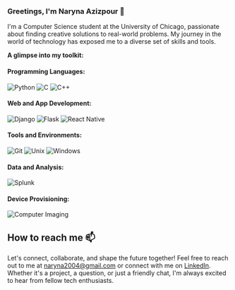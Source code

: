 ### Greetings, I'm Naryna Azizpour 👋

I'm a Computer Science student at the University of Chicago, passionate about finding creative solutions to real-world problems. My journey in the world of technology has exposed me to a diverse set of skills and tools.

**A glimpse into my toolkit:**

#### Programming Languages:
![Python](https://img.shields.io/badge/Python-Advanced-brightgreen)
![C](https://img.shields.io/badge/C-Advanced-brightgreen)
![C++](https://img.shields.io/badge/C++-Intermediate-yellow)

#### Web and App Development:
![Django](https://img.shields.io/badge/Django-Experienced-orange)
![Flask](https://img.shields.io/badge/Flask-Experienced-orange)
![React Native](https://img.shields.io/badge/React_Native-Experienced-orange)

#### Tools and Environments:
![Git](https://img.shields.io/badge/Git-Experienced-orange)
![Unix](https://img.shields.io/badge/Unix-Experienced-orange)
![Windows](https://img.shields.io/badge/Windows-Experienced-orange)

#### Data and Analysis:
![Splunk](https://img.shields.io/badge/Splunk-Experienced-orange)

#### Device Provisioning:
![Computer Imaging](https://img.shields.io/badge/Computer_Imaging-Advanced-brightgreen)

## How to reach me 📫
Let's connect, collaborate, and shape the future together! Feel free to reach out to me at [naryna2004@gmail.com](mailto:naryna2004@gmail.com) or connect with me on [LinkedIn](https://www.linkedin.com/in/naryna-azizpour). Whether it's a project, a question, or just a friendly chat, I'm always excited to hear from fellow tech enthusiasts.
